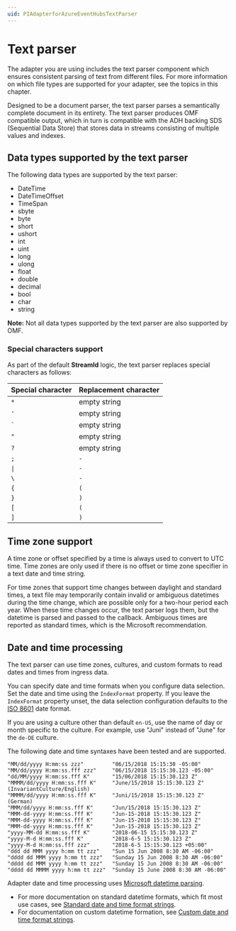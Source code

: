 ```yaml
---
uid: PIAdapterforAzureEventHubsTextParser
---
```



# Text parser

The adapter you are using includes the text parser component which ensures consistent parsing of text from different files. For more information on which file types are supported for your adapter, see the topics in this chapter.

Designed to be a document parser, the text parser parses a semantically complete document in its entirety.
The text parser produces OMF compatible output, which in turn is compatible with the ADH backing SDS (Sequential Data Store) that stores data in streams consisting of multiple values and indexes.

## Data types supported by the text parser

The following data types are supported by the text parser:

* DateTime
* DateTimeOffset
* TimeSpan
* sbyte
* byte
* short
* ushort
* int
* uint
* long
* ulong
* float
* double
* decimal
* bool
* char
* string

**Note:** Not all data types supported by the text parser are also supported by OMF.

### Special characters support

As part of the default **StreamId** logic, the text parser replaces special characters as follows:

Special character | Replacement character |
---------|----------|
 `*` | empty string |
 `'` | empty string |
`` ` `` | empty string |
`"` | empty string |
 `?` | empty string |
`;` | `-`|
`\|` | `-` |
`\` | `-` |
`{` | `(`|
`}` | `)` |
`[` | `(`|
`]` | `)` |

## Time zone support

A time zone or offset specified by a time is always used to convert to UTC time. Time zones are only used if there is no offset or time zone specifier in a text date and time string.

For time zones that support time changes between daylight and standard times, a text file may temporarily contain invalid or ambiguous datetimes during the time change, which are possible only for a two-hour period each year. When these time changes occur, the text parser logs them, but the datetime is parsed and passed to the callback. Ambiguous times are reported as standard times, which is the Microsoft recommendation.

## Date and time processing

The text parser can use time zones, cultures, and custom formats to read dates and times from ingress data.

You can specify date and time formats when you configure data selection. Set the date and time using the `IndexFormat` property. If you leave the `IndexFormat` property unset, the data selection configuration defaults to the [ISO 8601](https://en.wikipedia.org/wiki/ISO_8601) date format.

If you are using a culture other than default `en-US`, use the name of day or month specific to the culture. For example, use "Juni" instead of "June" for the `de-DE` culture.

The following date and time syntaxes have been tested and are supported.

```text
"MM/dd/yyyy H:mm:ss zzz"         "06/15/2018 15:15:30 -05:00"
"MM/dd/yyyy H:mm:ss.fff zzz"     "06/15/2018 15:15:30.123 -05:00"
"dd/MM/yyyy H:mm:ss.fff K"       "15/06/2018 15:15:30.123 Z"
"MMMM/dd/yyyy H:mm:ss.fff K"     "June/15/2018 15:15:30.123 Z" (InvariantCulture/English)
"MMMM/dd/yyyy H:mm:ss.fff K"     "Juni/15/2018 15:15:30.123 Z" (German)
"MMM/dd/yyyy H:mm:ss.fff K"      "Jun/15/2018 15:15:30.123 Z" 
"MMM-dd-yyyy H:mm:ss.fff K"      "Jun-15-2018 15:15:30.123 Z"
"MMM-dd-yyyy H:mm:ss.fff K"      "Jun-15-2018 15:15:30.123 Z"
"MMM-dd-yyyy H:mm:ss.fff K"      "Jun-15-2018 15:15:30.123 Z"
"yyyy-MM-dd H:mm:ss.fff K"       "2018-06-15 15:15:30.123 Z"
"yyyy-M-d H:mm:ss.fff K"         "2018-6-5 15:15:30.123 Z"
"yyyy-M-d H:mm:ss.fff zzz"       "2018-6-5 15:15:30.123 +05:00"
"ddd dd MMM yyyy h:mm tt zzz"    "Sun 15 Jun 2008 8:30 AM -06:00"
"dddd dd MMM yyyy h:mm tt zzz"   "Sunday 15 Jun 2008 8:30 AM -06:00"
"dddd dd MMM yyyy h:mm tt zzz"   "Sunday 15 Jun 2008 8:30 AM -06:00"
"dddd dd MMMM yyyy h:mm tt zzz"  "Sunday 15 June 2008 8:30 AM -06:00" 
```

Adapter date and time processing uses [Microsoft datetime parsing](https://docs.microsoft.com/en-us/dotnet/api/system.datetime.parseexact?view=net-5.0).  

* For more documentation on standard datetime formats, which fit most use cases, see [Standard date and time format strings](https://docs.microsoft.com/en-us/dotnet/standard/base-types/standard-date-and-time-format-strings).
* For documentation on custom datetime formation, see [Custom date and time format strings](https://docs.microsoft.com/en-us/dotnet/standard/base-types/custom-date-and-time-format-strings).
